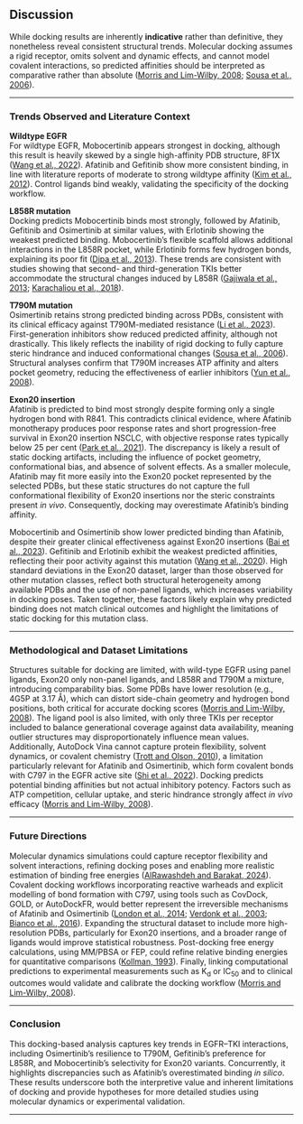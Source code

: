 ## Discussion

While docking results are inherently **indicative** rather than definitive, they nonetheless reveal consistent structural trends. Molecular docking assumes a rigid receptor, omits solvent and dynamic effects, and cannot model covalent interactions, so predicted affinities should be interpreted as comparative rather than absolute ([Morris and Lim-Wilby, 2008](https://link.springer.com/protocol/10.1007/978-1-59745-177-2_19); [Sousa et al., 2006](https://onlinelibrary.wiley.com/doi/10.1002/prot.21082)).

---

### Trends Observed and Literature Context

**Wildtype EGFR**  
For wildtype EGFR, Mobocertinib appears strongest in docking, although this result is heavily skewed by a single high-affinity PDB structure, 8F1X ([Wang et al., 2022](https://pmc.ncbi.nlm.nih.gov/articles/PMC9433531/)). Afatinib and Gefitinib show more consistent binding, in line with literature reports of moderate to strong wildtype affinity ([Kim et al., 2012](https://pmc.ncbi.nlm.nih.gov/articles/PMC3390174/)). Control ligands bind weakly, validating the specificity of the docking workflow.

**L858R mutation**  
Docking predicts Mobocertinib binds most strongly, followed by Afatinib, Gefitinib and Osimertinib at similar values, with Erlotinib showing the weakest predicted binding. Mobocertinib’s flexible scaffold allows additional interactions in the L858R pocket, while Erlotinib forms few hydrogen bonds, explaining its poor fit ([Dipa et al., 2013](https://www.nature.com/articles/s41598-025-10412-4)). These trends are consistent with studies showing that second- and third-generation TKIs better accommodate the structural changes induced by L858R ([Gajiwala et al., 2013](https://www.sciencedirect.com/science/article/pii/S0969212612004297); [Karachaliou et al., 2018](https://tcr.amegroups.org/article/view/24920/html)).

**T790M mutation**  
Osimertinib retains strong predicted binding across PDBs, consistent with its clinical efficacy against T790M-mediated resistance ([Li et al., 2023](https://pmc.ncbi.nlm.nih.gov/articles/PMC10088170/)). First-generation inhibitors show reduced predicted affinity, although not drastically. This likely reflects the inability of rigid docking to fully capture steric hindrance and induced conformational changes ([Sousa et al., 2006](https://onlinelibrary.wiley.com/doi/10.1002/prot.21082)). Structural analyses confirm that T790M increases ATP affinity and alters pocket geometry, reducing the effectiveness of earlier inhibitors ([Yun et al., 2008](https://pmc.ncbi.nlm.nih.gov/articles/PMC2538882/)).

**Exon20 insertion**  
Afatinib is predicted to bind most strongly despite forming only a single hydrogen bond with R841. This contradicts clinical evidence, where Afatinib monotherapy produces poor response rates and short progression-free survival in Exon20 insertion NSCLC, with objective response rates typically below 25 per cent ([Park et al., 2021](https://pubmed.ncbi.nlm.nih.gov/34647988/)). The discrepancy is likely a result of static docking artifacts, including the influence of pocket geometry, conformational bias, and absence of solvent effects. As a smaller molecule, Afatinib may fit more easily into the Exon20 pocket represented by the selected PDBs, but these static structures do not capture the full conformational flexibility of Exon20 insertions nor the steric constraints present *in vivo*. Consequently, docking may overestimate Afatinib’s binding affinity.

Mobocertinib and Osimertinib show lower predicted binding than Afatinib, despite their greater clinical effectiveness against Exon20 insertions ([Bai et al., 2023](https://pubmed.ncbi.nlm.nih.gov/37703723/)). Gefitinib and Erlotinib exhibit the weakest predicted affinities, reflecting their poor activity against this mutation ([Wang et al., 2020](https://pmc.ncbi.nlm.nih.gov/articles/PMC8799012/)). High standard deviations in the Exon20 dataset, larger than those observed for other mutation classes, reflect both structural heterogeneity among available PDBs and the use of non-panel ligands, which increases variability in docking poses. Taken together, these factors likely explain why predicted binding does not match clinical outcomes and highlight the limitations of static docking for this mutation class.

---

### Methodological and Dataset Limitations

Structures suitable for docking are limited, with wild-type EGFR using panel ligands, Exon20 only non-panel ligands, and L858R and T790M a mixture, introducing comparability bias. Some PDBs have lower resolution (e.g., 4G5P at 3.17 Å), which can distort side-chain geometry and hydrogen bond positions, both critical for accurate docking scores ([Morris and Lim-Wilby, 2008](https://link.springer.com/protocol/10.1007/978-1-59745-177-2_19)). The ligand pool is also limited, with only three TKIs per receptor included to balance generational coverage against data availability, meaning outlier structures may disproportionately influence mean values. Additionally, AutoDock Vina cannot capture protein flexibility, solvent dynamics, or covalent chemistry ([Trott and Olson, 2010](https://pubmed.ncbi.nlm.nih.gov/19499576/)), a limitation particularly relevant for Afatinib and Osimertinib, which form covalent bonds with C797 in the EGFR active site ([Shi et al., 2022](https://jhoonline.biomedcentral.com/articles/10.1186/s13045-022-01311-6)). Docking predicts potential binding affinities but not actual inhibitory potency. Factors such as ATP competition, cellular uptake, and steric hindrance strongly affect *in vivo* efficacy ([Morris and Lim-Wilby, 2008](https://link.springer.com/protocol/10.1007/978-1-59745-177-2_19)).

---

### Future Directions

Molecular dynamics simulations could capture receptor flexibility and solvent interactions, refining docking poses and enabling more realistic estimation of binding free energies ([AlRawashdeh and Barakat, 2024](https://pubmed.ncbi.nlm.nih.gov/37676596/)). Covalent docking workflows incorporating reactive warheads and explicit modelling of bond formation with C797, using tools such as CovDock, GOLD, or AutoDockFR, would better represent the irreversible mechanisms of Afatinib and Osimertinib ([London et al., 2014](https://pubmed.ncbi.nlm.nih.gov/25344815/); [Verdonk et al., 2003](https://pubmed.ncbi.nlm.nih.gov/12910460/); [Bianco et al., 2016](https://pubmed.ncbi.nlm.nih.gov/26103917/)). Expanding the structural dataset to include more high-resolution PDBs, particularly for Exon20 insertions, and a broader range of ligands would improve statistical robustness. Post-docking free energy calculations, using MM/PBSA or FEP, could refine relative binding energies for quantitative comparisons ([Kollman, 1993](https://pubs.acs.org/doi/abs/10.1021/cr00023a004)). Finally, linking computational predictions to experimental measurements such as K<sub>d</sub> or IC<sub>50</sub> and to clinical outcomes would validate and calibrate the docking workflow ([Morris and Lim-Wilby, 2008](https://link.springer.com/protocol/10.1007/978-1-59745-177-2_19)).

---

### Conclusion

This docking-based analysis captures key trends in EGFR–TKI interactions, including Osimertinib’s resilience to T790M, Gefitinib’s preference for L858R, and Mobocertinib’s selectivity for Exon20 variants. Concurrently, it highlights discrepancies such as Afatinib’s overestimated binding *in silico*. These results underscore both the interpretive value and inherent limitations of docking and provide hypotheses for more detailed studies using molecular dynamics or experimental validation.

---
